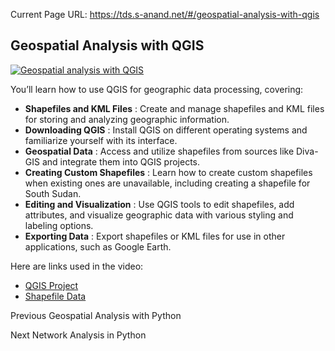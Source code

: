 Current Page URL: https://tds.s-anand.net/#/geospatial-analysis-with-qgis

## Geospatial Analysis with QGIS

[![Geospatial analysis with
QGIS](https://i.ytimg.com/vi_webp/tJhehs0o-ik/sddefault.webp)](https://youtu.be/tJhehs0o-ik)

You’ll learn how to use QGIS for geographic data processing, covering:

  * **Shapefiles and KML Files** : Create and manage shapefiles and KML files for storing and analyzing geographic information.
  * **Downloading QGIS** : Install QGIS on different operating systems and familiarize yourself with its interface.
  * **Geospatial Data** : Access and utilize shapefiles from sources like Diva-GIS and integrate them into QGIS projects.
  * **Creating Custom Shapefiles** : Learn how to create custom shapefiles when existing ones are unavailable, including creating a shapefile for South Sudan.
  * **Editing and Visualization** : Use QGIS tools to edit shapefiles, add attributes, and visualize geographic data with various styling and labeling options.
  * **Exporting Data** : Export shapefiles or KML files for use in other applications, such as Google Earth.

Here are links used in the video:

  * [QGIS Project](https://www.qgis.org/en/site/)
  * [Shapefile Data](https://www.diva-gis.org/gdata)

Previous Geospatial Analysis with Python

Next Network Analysis in Python

